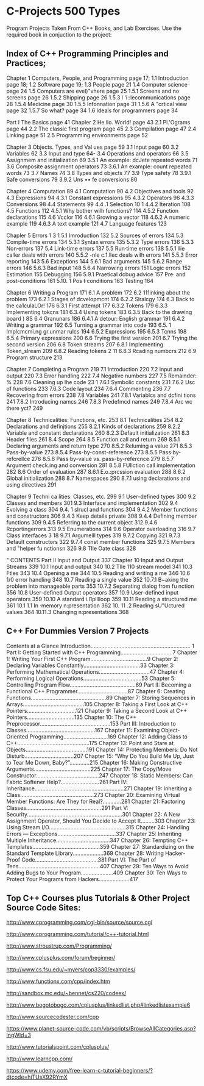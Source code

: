 # C-Projects 500 Types
Program Projects Taken From C++ Books, and Lab Exercises. Use the required book in conjuction to the project:

Index of C++ Programming Principles and Practices;
-------------------------------------------------
Chapter 1 Computers, People, and Programming page 17;
1.1 Introduction page 18;
1.2 Software page 19;
1.3 People page 21
1.4 Computer science page 24
1.5 Computers are evel)"vhere page 25
1.5.1 Screens and no screens page 26
1.5.2 Shipping page 26
1.5.3 l 'i::lecommunications page 28
1.5.4 Medicine page 30
1.5.5 lnfonnation page 31
1.5.6 A "crtical view page 32
1.5.7 So what? page 34
1.6 Ideals for programmers page 34

Part I The Basics page 41
Chapler 2 He llo. World! page 43
2.1 Pl.'Ograms page 44
2.2 The classic first program page 45
2.3 Compilation page 47
2.4 Linking page 51
2.5 Programming environments page 52

Chapter 3 Objects. Types, and Val ues page 59
3.1 Input page 60
3.2 Variables 62
3.3 Input and type 64-
3.4 Operations and operators 66
3.5 Assignmem and initialization 69
3.5.1 An example: dcJete repeated words 71
3.6 Composite assignment operators 73
3.6.1 An example: count repeated words 73
3.7 Names 74
3.8 Types and objects 77
3.9 Type safety 78
3.9.1 Safe conversions 79
3.9.2 Uns •• fe conversions 80

Chapter 4 Computation 89
4.1 Computation 90
4.2 Objectives and tools 92
4.3 Expressions 94
4.3.1 Constant expressions 95
4.3.2 Operators 96
4.3.3 Conversions 98
4.4 Statements 99
4.4 .1 Selection 10 1
4.4.2 Iteration 108
4.5 Functions 112
4.5.1 Why bother wilh functions? 114
4.5.2 Function declarations 115
4.6 Vcclor 116
4.6.1 Growing a vector 118
4.6.2 A numeric example 119
4.6.3 A text example 121
4.7 Language features 123

Chapler 5 Errors 1 3 1
5.1 Imroduction 132
5.2 Sources of errors 134
5.3 Compile-time errors 134
5.3.1 Syntax errors 135
5.3.2 Type errors 136
5.3.3 Non·errors 137
5.4 Link-time errors 137
5.5 Run·time errors 138
5.5.1 llie caller deals with errors 140
5.5.2 -nle c.1.llec deals wilh errors 141
5.5.3 Error reporting 143
5.6 Exceptions 144
5.6.1 Bad arguments 145
5.6.2 Range errors 146
5.6.3 Bad input 148
5.6.4 Narrowing errors 151
Logic errors 152
Estimation 155
Debugging 156
5.9.1 Praetical dcbug advice 157
Pre· and post-conditions 161
5.10. 1 Pos t·conditions 163
Testing 164

Chapter 6 Writing a Program 171
6.1 A problem 172
6.2 111inking about the problem 173
6.2.1 Stages of dcvelopmcnt 174
6.2.2 Slralcgy 174
6.3 Back to the ca1culaLOr! 176
6.3.1 First attempt 177
6.3.2 Tokens 179
6.3.3 Implementing tokcns 181
6.3.4 Using tokens 183
6.3.5 Back to the drawing board ) 8S
6.4 Granunars 186
6.4.1 A detour: English grammar 191
6.4.2 Writing a grammar 192
6.5 Turning a grammar into code 193
6.5. 1 Implcmcmi.ng gr.unmar rulcs 194
6.5.2 Expressions 195
6.5.3 Tcnns 198
6.5.4 Primary expressions 200
6.6 Trying the first version 201
6.7 Trying the second version 206
6.8 Token streams 207
6.8.1 Implementing Token_slream 209
6.8.2 Reading tokens 2 11
6.8.3 Rcading numbcrs 212
6.9 Program structure 213

Chapter 7 Completing a Program 219
7.1 Introduction 220
7.2 Input and output 220
7.3 Error handling 222
7.4 Negative numbers 227
7.5 Remainder: % 228
7.6 Cleaning up lhe code 23 1
7.6.1 Symbolic constants 231
7.6.2 Usc of functions 233
7.6.3 Code layout 234
7.6.4 Commenting 236
7.7 Recovering from errors 238
7.8 Variables 241
7.8.1 Variablcs and dcfini tions 241
7.8.2 Introducing namcs 246
7.8.3 Predefmcd names 249
7.8.4 Arc wc there yct? 249

Chapter 8 Technicalities: Functions, etc. 253
8.1 Technicalities 254
8.2 Declarations and definjtions 255
8.2.1 Kinds of declarations 259
8.2.2 Variable and constant declarations 260
8.2.3 Default initialization 261
8.3 Header files 261
8.4 Scope 264
8.5 Function call and return 269
8.5.1 Declaring arguments and return type 270
8.5.2 Reluming a value 271
8.5.3 Pass-by-value 273
8.5.4 Pass-by-const-reference 273
8.5.5 Pass·by-refcrellce 276
8.5.6 Pass·by-value vs. pass-by-refercnce 279
8.5.7 Argument check.ing and conversion 281
8.5.8 FUllction call implementation 282
8.6 Order of evaluation 287
8.6.1 E.o.:prcssion evaluation 288
8.6.2 Global initialization 288
8.7 Namespaces 290
8.7.1 using declarations and using directives 291

Chapter 9 Techni ca lities: Classes, etc. 299
9.1 User-defined types 300
9.2 Classes and members 301
9.3 Interface and implementation 302
9.4 Evolving a class 304
9.4. 1 slrucl and functions 304
9.4.2 Member functions and constructors 306
9.4.3 Keep details private 308
9.4.4 Defining member functions 309
9.4.5 Referring to the current object 312
9.4.6 Rcportingerrors 313
9.5 Enumerations 314
9.6 Operator overloading 316
9.7 Class interfaces 3 18
9.7.1 Argumelll types 319
9.7.2 Copying 321
9.7.3 Default constructors 322
9.7.4 const member functions 325
9.7.5 Members and "helper fu nctionsn 326
9.8 TIle Oate class 328

" CONTENTS
Part II Input and Output 337
Chapter 10 Input and Output Streams 339
10.1 Input and output 340
10.2 TIle 110 stream model 341
10.3 Ftles 343
10.4 Opening a me 344
10.5 Reading and writing a me 346
10.6 1/0 error handling 348
10.7 Reading a single value 352
10.7.1 B~aking the problem into manageable parts 353
10.7.2 Separating dialog from fu nction 356
10.8 User-defined Output operators 357
10.9 User-defined input operators 359
10.10 A standard i.l1plllloop 359
10.11 Reading a structured me 361
10.1 1.1 In ·memory n:presentation 362
10. 11 .2 Reading sU"Uctured values 364
10.11.3 Changing n:presentations 368

C++ For Dummies Version 7 Projects
---------------------------------------
Contents at a Glance
Introduction................................................................. 1
Part I: Getting Started with C++ Programming................................. 7
Chapter 1: Writing Your First C++ Program.....................................9
Chapter 2: Declaring Variables Constantly.....................................33
Chapter 3: Performing Mathematical Operations.................................47
Chapter 4: Performing Logical Operations......................................53
Chapter 5: Controlling Program Flow...........................................69
Part II: Becoming a Functional C++ Programmer.................................87
Chapter 6: Creating Functions.................................................89
Chapter 7: Storing Sequences in Arrays........................................105
Chapter 8: Taking a First Look at C++ Pointers................................121
Chapter 9: Taking a Second Look at C++ Pointers...............................135
Chapter 10: The C++ Preprocessor..............................................153
Part III: Introduction to Classes.............................................167
Chapter 11: Examining Object-Oriented Programming.............................169
Chapter 12: Adding Class to C++...............................................175
Chapter 13: Point and Stare at Objects........................................191
Chapter 14: Protecting Members: Do Not Disturb................................207
Chapter 15: “Why Do You Build Me Up, Just to Tear Me Down, Baby?”.............215
Chapter 16: Making Constructive Arguments.....................................225
Chapter 17: The Copy/Move Constructor.........................................247
Chapter 18: Static Members: Can Fabric Softener Help?.........................261
Part IV: Inheritance..........................................................271
Chapter 19: Inheriting a Class................................................273
Chapter 20: Examining Virtual Member Functions: Are They for Real?............281
Chapter 21: Factoring Classes.................................................291
Part V: Security..............................................................301
Chapter 22: A New Assignment Operator, Should You Decide to Accept It.........303
Chapter 23: Using Stream I/O..................................................315
Chapter 24: Handling Errors — Exceptions......................................337
Chapter 25: Inheriting Multiple Inheritance...................................347
Chapter 26: Tempting C++ Templates............................................359
Chapter 27: Standardizing on the Standard Template Library....................369
Chapter 28: Writing Hacker-Proof Code.........................................381
Part VI: The Part of Tens.....................................................407
Chapter 29: Ten Ways to Avoid Adding Bugs to Your Program.....................409
Chapter 30: Ten Ways to Protect Your Programs from Hackers....................417

Top C++ Courses plus Tutorials &
Other Project Source Code Sites:
--------------------------------------
http://www.cprogramming.com/cgi-bin/source/source.cgi

http://www.cprogramming.com/tutorial/c++-tutorial.html

http://www.stroustrup.com/Programming/

http://www.cplusplus.com/forum/beginner/

http://www.cs.fsu.edu/~myers/cop3330/examples/

http://www.functionx.com/cpp/index.htm

http://sandbox.mc.edu/~bennet/cs220/codeex/

http://www.bogotobogo.com/cplusplus/linkedlist.php#linkedlistexample6

http://www.sourcecodester.com/cpp

https://www.planet-source-code.com/vb/scripts/BrowseAllCategories.asp?lngWId=3

http://www.tutorialspoint.com/cplusplus/

http://www.learncpp.com/

https://www.udemy.com/free-learn-c-tutorial-beginners/?dtcode=hiTUsX92RYmX
